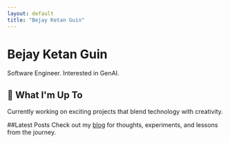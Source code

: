 ```yaml
---
layout: default
title: "Bejay Ketan Guin"
---
```


# **Bejay** Ketan Guin

Software Engineer. Interested in GenAI.

## 🚀 What I'm Up To

Currently working on exciting projects that blend technology with creativity. 

##Latest Posts
Check out my [blog](/blog/) for thoughts, experiments, and lessons from the journey.

